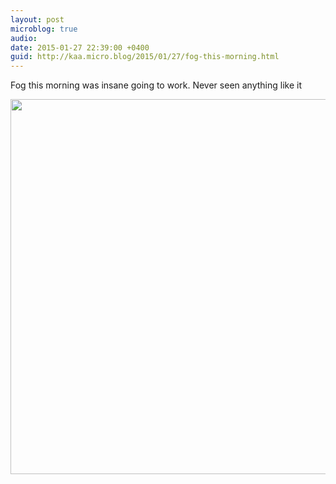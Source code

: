 ```yaml
---
layout: post
microblog: true
audio: 
date: 2015-01-27 22:39:00 +0400
guid: http://kaa.micro.blog/2015/01/27/fog-this-morning.html
---
```

Fog this morning was insane going to work. Never seen anything like it

<img src="http://www.kaa.bz/uploads/2018/2448e14b42.jpg" width="600" height="600" />
